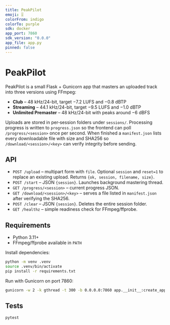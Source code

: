 ```yaml
---
title: PeakPilot
emoji: 🎚️
colorFrom: indigo
colorTo: purple
sdk: docker
app_port: 7860
sdk_version: "0.0.0"
app_file: app.py
pinned: false
---
```


# PeakPilot

PeakPilot is a small Flask + Gunicorn app that masters an uploaded track into three versions using FFmpeg:

- **Club** – 48 kHz/24-bit, target −7.2 LUFS and −0.8 dBTP
- **Streaming** – 44.1 kHz/24-bit, target −9.5 LUFS and −1.0 dBTP
- **Unlimited Premaster** – 48 kHz/24-bit with peaks around −6 dBFS

Uploads are stored in per‑session folders under `sessions/`. Processing progress is written to `progress.json` so the frontend can poll `/progress/<session>` once per second. When finished a `manifest.json` lists every downloadable file with size and SHA256 so `/download/<session>/<key>` can verify integrity before sending.

## API

- `POST /upload` – multipart form with `file`. Optional `session` and `reset=1` to replace an existing upload. Returns `{ok, session, filename, size}`.
- `POST /start` – JSON `{session}`. Launches background mastering thread.
- `GET /progress/<session>` – current progress JSON.
- `GET /download/<session>/<key>` – serves a file listed in `manifest.json` after verifying the SHA256.
- `POST /clear` – JSON `{session}`. Deletes the entire session folder.
- `GET /healthz` – simple readiness check for FFmpeg/ffprobe.

## Requirements

- Python 3.11+
- FFmpeg/ffprobe available in `PATH`

Install dependencies:

```bash
python -m venv .venv
source .venv/bin/activate
pip install -r requirements.txt
```

Run with Gunicorn on port 7860:

```bash
gunicorn -w 2 -k gthread -t 300 -b 0.0.0.0:7860 app.__init__:create_app()
```

## Tests

```bash
pytest
```

